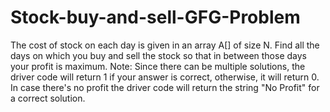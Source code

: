 # Stock-buy-and-sell-GFG-Problem
The cost of stock on each day is given in an array A[] of size N. Find all the days on which you buy and sell the stock so that in between those days your profit is maximum.  Note: Since there can be multiple solutions, the driver code will return 1 if your answer is correct, otherwise, it will return 0. In case there's no profit the driver code will return the string "No Profit" for a correct solution.
